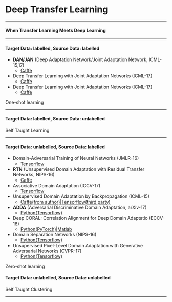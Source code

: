 # Deep Transfer Learning



- - -


#### When Transfer Learning Meets Deep Learning

- - -
#### Target Data: labelled, Source Data: labelled 

- **DAN/JAN** (Deep Adaptation Network/Joint Adaptation Network, ICML-15,17) 
	- [Caffe](https://github.com/thuml/Xlearn)
- Deep Transfer Learning with Joint Adaptation Networks (ICML-17)
	- [Caffe](https://github.com/thuml/Xlearn)
- Deep Transfer Learning with Joint Adaptation Networks (ICML-17)
	- [Caffe](https://github.com/thuml/Xlearn)	

	
One-shot learning	
	
- - -
#### Target Data: labelled, Source Data: unlabelled

Self Taught Learning




- - -
#### Target Data: unlabelled, Source Data: labelled

- Domain-Adversarial Training of Neural Networks (JMLR-16)
	- [Tensorflow](https://github.com/jindongwang/tf-dann)
- **RTN** (Unsupervised Domain Adaptation with Residual Transfer Networks, NIPS-16) 
	- [Caffe](https://github.com/thuml/Xlearn)
- Associative Domain Adaptation (ICCV-17) 
	- [Tensorflow](https://github.com/haeusser/learning_by_association)	
- Unsupervised Domain Adaptation by Backpropagation (ICML-15) 
	- [Caffe(from author)](https://github.com/ddtm/caffe/tree/grl)|[Tensorflow(third party)](https://github.com/shucunt/domain_adaptation)	
- **ADDA** (Adversarial Discriminative Domain Adaptation, arXiv-17) 
	- [Python(Tensorflow)](https://github.com/erictzeng/adda)
- Deep CORAL: Correlation Alignment for Deep Domain Adaptatio (ECCV-16) 
	- [Python(PyTorch)](https://github.com/SSARCandy/DeepCORAL)|[Matlab](https://github.com/VisionLearningGroup/CORAL)
- Domain Separation Networks (NIPS-16)	
	- [Python(Tensorflow)](https://github.com/tensorflow/models/tree/master/research/domain_adaptation)
- Unsupervised Pixel-Level Domain Adaptation with Generative Adversarial Networks (CVPR-17)	
	- [Python(Tensorflow)](https://github.com/tensorflow/models/tree/master/research/domain_adaptation)
	
Zero-shot learning	
	
	
#### Target Data: unlabelled, Source Data: unlabelled


Self Taught Clustering






- - -




